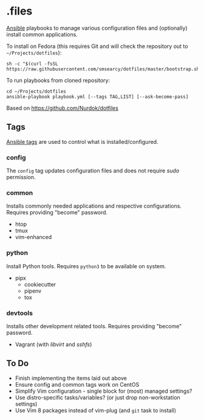 .files
======

[Ansible](https://www.ansible.com/) playbooks to manage various configuration 
files and (optionally) install common applications.

To install on Fedora (this requires Git and will check the repository out to 
`~/Projects/dotfiles`):
    
    sh -c "$(curl -fsSL https://raw.githubusercontent.com/smsearcy/dotfiles/master/bootstrap.sh)"

To run playbooks from cloned repository:

    cd ~/Projects/dotfiles
    ansible-playbook playbook.yml [--tags TAG,LIST] [--ask-become-pass]

Based on https://github.com/Nurdok/dotfiles


Tags
----

[Ansible tags](http://docs.ansible.com/ansible/latest/playbooks_tags.html) are 
used to control what is installed/configured.

### config

The `config` tag updates configuration files and does not require *sudo* 
permission.

### common

Installs commonly needed applications and respective configurations.  Requires
providing "become" password.

* htop
* tmux
* vim-enhanced

### python

Install Python tools.  Requires `python3` to be available on system.

* pipx
  * cookiecutter
  * pipenv
  * tox

### devtools

Installs other development related tools.  Requires providing "become" password.

* Vagrant (with *libvirt* and *sshfs*)


To Do
-----

* Finish implementing the items laid out above
* Ensure config and common tags work on CentOS
* Simplify Vim configuration - single block for (most) managed settings?
* Use distro-specific tasks/variables?  (or just drop non-workstation settings)
* Use Vim 8 packages instead of vim-plug (and `git` task to install)

